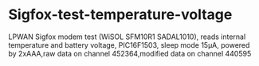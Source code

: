 # Sigfox-test-temperature-voltage

LPWAN Sigfox modem test (WiSOL SFM10R1 SADAL1010), reads internal temperature and battery voltage, PIC16F1503, sleep mode 15μA, powered by 2xAAA,raw data on channel 452364,modified data on channel 440595
